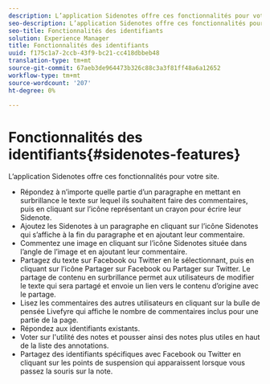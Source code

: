 ```yaml
---
description: L’application Sidenotes offre ces fonctionnalités pour votre site.
seo-description: L’application Sidenotes offre ces fonctionnalités pour votre site.
seo-title: Fonctionnalités des identifiants
solution: Experience Manager
title: Fonctionnalités des identifiants
uuid: f175c1a7-2ccb-43f9-bc21-cc418dbbeb48
translation-type: tm+mt
source-git-commit: 67aeb3de964473b326c88c3a3f81ff48a6a12652
workflow-type: tm+mt
source-wordcount: '207'
ht-degree: 0%

---
```



# Fonctionnalités des identifiants{#sidenotes-features}

L’application Sidenotes offre ces fonctionnalités pour votre site.



* Répondez à n’importe quelle partie d’un paragraphe en mettant en surbrillance le texte sur lequel ils souhaitent faire des commentaires, puis en cliquant sur l’icône représentant un crayon pour écrire leur Sidenote.
* Ajoutez les Sidenotes à un paragraphe en cliquant sur l’icône Sidenotes qui s’affiche à la fin du paragraphe et en ajoutant leur commentaire.
* Commentez une image en cliquant sur l’icône Sidenotes située dans l’angle de l’image et en ajoutant leur commentaire.
* Partagez du texte sur Facebook ou Twitter en le sélectionnant, puis en cliquant sur l’icône Partager sur Facebook ou Partager sur Twitter. Le partage de contenu en surbrillance permet aux utilisateurs de modifier le texte qui sera partagé et envoie un lien vers le contenu d’origine avec le partage.
* Lisez les commentaires des autres utilisateurs en cliquant sur la bulle de pensée Livefyre qui affiche le nombre de commentaires inclus pour une partie de la page.
* Répondez aux identifiants existants.
* Voter sur l&#39;utilité des notes et pousser ainsi des notes plus utiles en haut de la liste des annotations.
* Partagez des identifiants spécifiques avec Facebook ou Twitter en cliquant sur les points de suspension qui apparaissent lorsque vous passez la souris sur la note.

